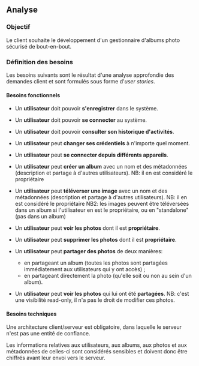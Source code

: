 
## Analyse

### Objectif
Le client souhaite le développement d'un gestionnaire d'albums photo sécurisé de bout-en-bout.

### Définition des besoins

Les besoins suivants sont le résultat d'une analyse approfondie des demandes client et sont formulés sous forme d'_user stories_.

#### Besoins fonctionnels

- Un **utilisateur** doit pouvoir **s'enregistrer** dans le système.

- Un **utilisateur** doit pouvoir **se connecter** au système.

- Un **utilisateur** doit pouvoir **consulter son historique d'activités**.

- Un **utilisateur** peut **changer ses crédentiels** à n'importe quel moment.

- Un **utilisateur** peut **se connecter depuis différents appareils**.

- Un **utilisateur** peut **créer un album** avec un nom et des métadonnées (description et partage à d'autres utilisateurs).
NB: il en est considéré le propriétaire

- Un **utilisateur** peut **téléverser une image** avec un nom et des métadonnées (description et partage à d'autres utilisateurs).
NB: il en est considéré le propriétaire
NB2: les images peuvent être téléversées dans un album si l'utilisateur en est le propriétaire, ou en "standalone" (pas dans un album)

- Un **utilisateur** peut **voir les photos** dont il est **propriétaire**.

- Un **utilisateur** peut **supprimer les photos** dont il est **propriétaire**.

- Un **utilisateur** peut **partager des photos** de deux manières:
  - en partageant un album (toutes les photos sont partagées immédiatement aux utilisateurs qui y ont accès) ;
  - en partageant directement la photo (qu'elle soit ou non au sein d'un album).

- Un **utilisateur** peut **__voir__ les photos** qui lui ont été **partagées**.
NB: c'est une visibilité read-only, il n'a pas le droit de modifier ces photos.

#### Besoins techniques
Une architecture client/serveur est obligatoire, dans laquelle le serveur n'est pas une entité de confiance.

Les informations relatives aux utilisateurs, aux albums, aux photos et aux métadonnées de celles-ci sont considérés sensibles et doivent donc être chiffrés avant leur envoi vers le serveur.
